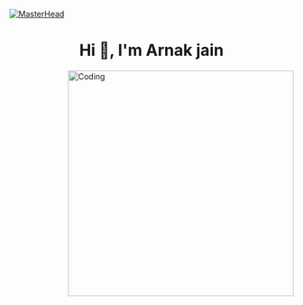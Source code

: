 [![MasterHead](https://firebasestorage.googleapis.com/v0/b/flexi-coding.appspot.com/o/dempgi7-520f8d5f-63d4-4453-8822-dbc149ae27f8.gif?alt=media&token=91c0c7b2-93c3-4029-b011-1a8703c5730d)](https://rishavchanda.io)
<h1 align="center">Hi 👋, I'm Arnak jain</h1>
<img align="right" alt="Coding" width="400" src="
<img align="right" alt="Coding" width="400" src="https://cdnl.iconscout.com/lottie/premium/preview-watermark/data-analysis-3572904-3103414.mp4">

